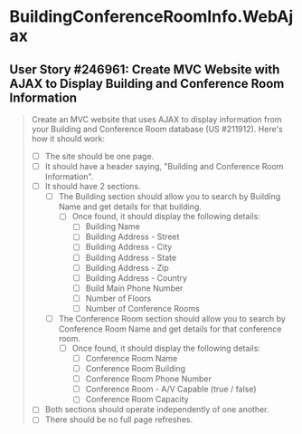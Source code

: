 BuildingConferenceRoomInfo.WebAjax
==================================

User Story #246961: Create MVC Website with AJAX to Display Building and
Conference Room Information
------------------------------------------------------------------------

> Create an MVC website that uses AJAX to display information from your
> Building and Conference Room database (US #211912). Here's how it
> should work:
>
> - [ ] The site should be one page.
> - [ ] It should have a header saying, "Building and Conference Room
>   Information".
> - [ ] It should have 2 sections.
>   - [ ] The Building section should allow you to search by Building
>     Name and get details for that building.
>     - [ ] Once found, it should display the following details:
>       - [ ] Building Name
>       - [ ] Building Address - Street
>       - [ ] Building Address - City
>       - [ ] Building Address - State
>       - [ ] Building Address - Zip
>       - [ ] Building Address - Country
>       - [ ] Build Main Phone Number
>       - [ ] Number of Floors
>       - [ ] Number of Conference Rooms
>   - [ ] The Conference Room section should allow you to search by
>     Conference Room Name and get details for that conference room.
>     - [ ] Once found, it should display the following details:
>       - [ ] Conference Room Name
>       - [ ] Conference Room Building
>       - [ ] Conference Room Phone Number
>       - [ ] Conference Room - A/V Capable (true / false)
>       - [ ] Conference Room Capacity
> - [ ] Both sections should operate independently of one another.
> - [ ] There should be no full page refreshes.
